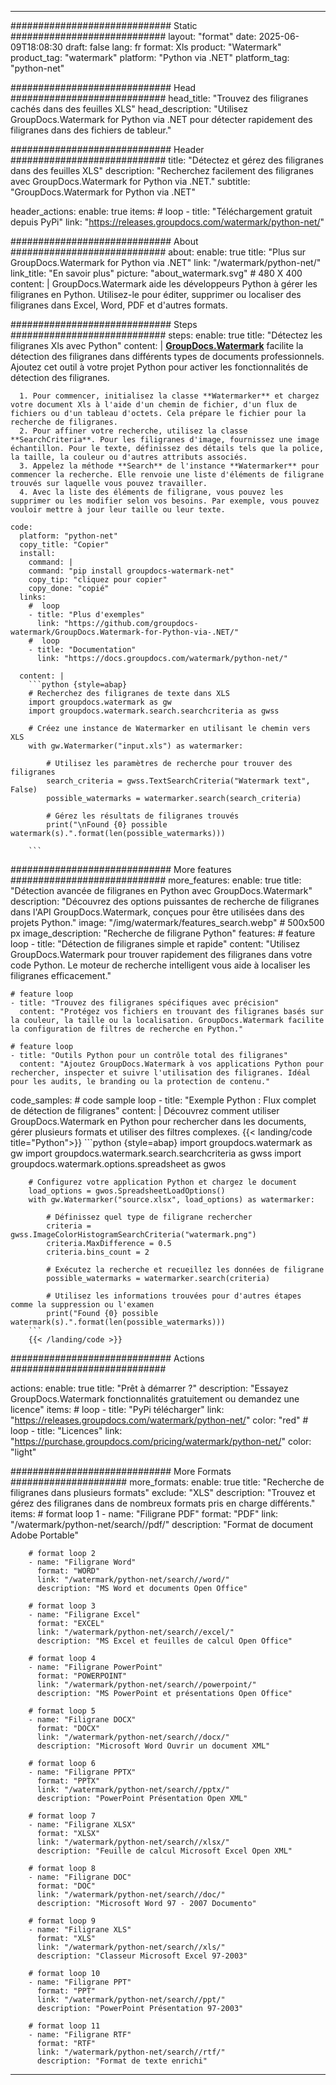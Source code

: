 
---
############################# Static ############################
layout: "format"
date:  2025-06-09T18:08:30
draft: false
lang: fr
format: Xls
product: "Watermark"
product_tag: "watermark"
platform: "Python via .NET"
platform_tag: "python-net"

############################# Head ############################
head_title: "Trouvez des filigranes cachés dans des feuilles XLS"
head_description: "Utilisez GroupDocs.Watermark for Python via .NET pour détecter rapidement des filigranes dans des fichiers de tableur."

############################# Header ############################
title: "Détectez et gérez des filigranes dans des feuilles XLS" 
description: "Recherchez facilement des filigranes avec GroupDocs.Watermark for Python via .NET."
subtitle: "GroupDocs.Watermark for Python via .NET" 

header_actions:
  enable: true
  items:
    #  loop
    - title: "Téléchargement gratuit depuis PyPi"
      link: "https://releases.groupdocs.com/watermark/python-net/"
      
############################# About ############################
about:
    enable: true
    title: "Plus sur GroupDocs.Watermark for Python via .NET"
    link: "/watermark/python-net/"
    link_title: "En savoir plus"
    picture: "about_watermark.svg" # 480 X 400
    content: |
       GroupDocs.Watermark aide les développeurs Python à gérer les filigranes en Python. Utilisez-le pour éditer, supprimer ou localiser des filigranes dans Excel, Word, PDF et d'autres formats.

############################# Steps ############################
steps:
    enable: true
    title: "Détectez les filigranes Xls avec Python"
    content: |
      **[GroupDocs.Watermark](https://products.groupdocs.com/watermark/python-net/)** facilite la détection des filigranes dans différents types de documents professionnels. Ajoutez cet outil à votre projet Python pour activer les fonctionnalités de détection des filigranes.
      
      1. Pour commencer, initialisez la classe **Watermarker** et chargez votre document Xls à l'aide d'un chemin de fichier, d'un flux de fichiers ou d'un tableau d'octets. Cela prépare le fichier pour la recherche de filigranes.
      2. Pour affiner votre recherche, utilisez la classe **SearchCriteria**. Pour les filigranes d'image, fournissez une image échantillon. Pour le texte, définissez des détails tels que la police, la taille, la couleur ou d'autres attributs associés.
      3. Appelez la méthode **Search** de l'instance **Watermarker** pour commencer la recherche. Elle renvoie une liste d'éléments de filigrane trouvés sur laquelle vous pouvez travailler.
      4. Avec la liste des éléments de filigrane, vous pouvez les supprimer ou les modifier selon vos besoins. Par exemple, vous pouvez vouloir mettre à jour leur taille ou leur texte.
   
    code:
      platform: "python-net"
      copy_title: "Copier"
      install:
        command: |
        command: "pip install groupdocs-watermark-net"
        copy_tip: "cliquez pour copier"
        copy_done: "copié"
      links:
        #  loop
        - title: "Plus d'exemples"
          link: "https://github.com/groupdocs-watermark/GroupDocs.Watermark-for-Python-via-.NET/"
        #  loop
        - title: "Documentation"
          link: "https://docs.groupdocs.com/watermark/python-net/"
          
      content: |
        ```python {style=abap}
        # Recherchez des filigranes de texte dans XLS
        import groupdocs.watermark as gw
        import groupdocs.watermark.search.searchcriteria as gwss

        # Créez une instance de Watermarker en utilisant le chemin vers XLS
        with gw.Watermarker("input.xls") as watermarker:

            # Utilisez les paramètres de recherche pour trouver des filigranes
            search_criteria = gwss.TextSearchCriteria("Watermark text", False)
            possible_watermarks = watermarker.search(search_criteria)

            # Gérez les résultats de filigranes trouvés
            print("\nFound {0} possible watermark(s).".format(len(possible_watermarks)))
       
        ```  

############################# More features ############################
more_features:
  enable: true
  title: "Détection avancée de filigranes en Python avec GroupDocs.Watermark"
  description: "Découvrez des options puissantes de recherche de filigranes dans l'API GroupDocs.Watermark, conçues pour être utilisées dans des projets Python."
  image: "/img/watermark/features_search.webp" # 500x500 px
  image_description: "Recherche de filigrane Python"
  features:
    # feature loop
    - title: "Détection de filigranes simple et rapide"
      content: "Utilisez GroupDocs.Watermark pour trouver rapidement des filigranes dans votre code Python. Le moteur de recherche intelligent vous aide à localiser les filigranes efficacement."

    # feature loop
    - title: "Trouvez des filigranes spécifiques avec précision"
      content: "Protégez vos fichiers en trouvant des filigranes basés sur la couleur, la taille ou la localisation. GroupDocs.Watermark facilite la configuration de filtres de recherche en Python."

    # feature loop
    - title: "Outils Python pour un contrôle total des filigranes"
      content: "Ajoutez GroupDocs.Watermark à vos applications Python pour rechercher, inspecter et suivre l'utilisation des filigranes. Idéal pour les audits, le branding ou la protection de contenu."
      
  code_samples:
    # code sample loop
    - title: "Exemple Python : Flux complet de détection de filigranes"
      content: |
        Découvrez comment utiliser GroupDocs.Watermark en Python pour rechercher dans les documents, gérer plusieurs formats et utiliser des filtres complexes.
        {{< landing/code title="Python">}}
        ```python {style=abap}
        import groupdocs.watermark as gw
        import groupdocs.watermark.search.searchcriteria as gwss
        import groupdocs.watermark.options.spreadsheet as gwos

        # Configurez votre application Python et chargez le document
        load_options = gwos.SpreadsheetLoadOptions()
        with gw.Watermarker("source.xlsx", load_options) as watermarker:

            # Définissez quel type de filigrane rechercher
            criteria = gwss.ImageColorHistogramSearchCriteria("watermark.png")
            criteria.MaxDifference = 0.5
            criteria.bins_count = 2

            # Exécutez la recherche et recueillez les données de filigrane
            possible_watermarks = watermarker.search(criteria)

            # Utilisez les informations trouvées pour d'autres étapes comme la suppression ou l'examen
            print("Found {0} possible watermark(s).".format(len(possible_watermarks)))        
        ```
        {{< /landing/code >}}


############################# Actions ############################

actions:
  enable: true
  title: "Prêt à démarrer ?"
  description: "Essayez GroupDocs.Watermark fonctionnalités gratuitement ou demandez une licence"
  items:
    #  loop
    - title: "PyPi télécharger"
      link: "https://releases.groupdocs.com/watermark/python-net/"
      color: "red"
        #  loop
    - title: "Licences"
      link: "https://purchase.groupdocs.com/pricing/watermark/python-net/"
      color: "light"


############################# More Formats #####################
more_formats:
    enable: true
    title: "Recherche de filigranes dans plusieurs formats"
    exclude: "XLS"
    description: "Trouvez et gérez des filigranes dans de nombreux formats pris en charge différents."
    items: 
        # format loop 1
        - name: "Filigrane PDF"
          format: "PDF"
          link: "/watermark/python-net/search//pdf/"
          description: "Format de document Adobe Portable"

        # format loop 2
        - name: "Filigrane Word"
          format: "WORD"
          link: "/watermark/python-net/search//word/"
          description: "MS Word et documents Open Office"
          
        # format loop 3
        - name: "Filigrane Excel"
          format: "EXCEL"
          link: "/watermark/python-net/search//excel/"
          description: "MS Excel et feuilles de calcul Open Office"

        # format loop 4
        - name: "Filigrane PowerPoint"
          format: "POWERPOINT"
          link: "/watermark/python-net/search//powerpoint/"
          description: "MS PowerPoint et présentations Open Office"

        # format loop 5
        - name: "Filigrane DOCX"
          format: "DOCX"
          link: "/watermark/python-net/search//docx/"
          description: "Microsoft Word Ouvrir un document XML"
          
        # format loop 6
        - name: "Filigrane PPTX"
          format: "PPTX"
          link: "/watermark/python-net/search//pptx/"
          description: "PowerPoint Présentation Open XML"
          
        # format loop 7
        - name: "Filigrane XLSX"
          format: "XLSX"
          link: "/watermark/python-net/search//xlsx/"
          description: "Feuille de calcul Microsoft Excel Open XML"

        # format loop 8
        - name: "Filigrane DOC"
          format: "DOC"
          link: "/watermark/python-net/search//doc/"
          description: "Microsoft Word 97 - 2007 Documento"

        # format loop 9
        - name: "Filigrane XLS"
          format: "XLS"
          link: "/watermark/python-net/search//xls/"
          description: "Classeur Microsoft Excel 97-2003"

        # format loop 10
        - name: "Filigrane PPT"
          format: "PPT"
          link: "/watermark/python-net/search//ppt/"
          description: "PowerPoint Présentation 97-2003"

        # format loop 11
        - name: "Filigrane RTF"
          format: "RTF"
          link: "/watermark/python-net/search//rtf/"
          description: "Format de texte enrichi"

---